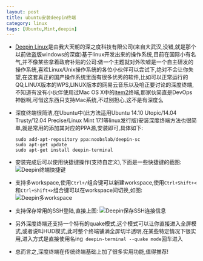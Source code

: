 ```yaml
---
layout: post
title: ubuntu安装deepin终端
category: linux 
tags: [Ubuntu,Mint,deepin]
---
```

- [Deepin Linux](https://www.deepin.org/)是由我大天朝的深之度科技有限公司(来自大武汉,没错,就是那个以前做盗版windows的深度)基于linux开发出来的操作系统,目前在国际小有名气,并不像某些拿着政府补贴的公司:做一个主题就对外吹嘘是一个自主研发的操作系统,喜欢Linux/Unix操作系统的各位小伙伴可以尝试下,绝对不会让你失望,在这套真正的国产操作系统里面有很多优秀的软件,比如可以正常运行的QQ,LINUX版本的WPS,LINUX版本的网易云音乐以及咱正要讨论的深度终端,不知道有没有小伙伴使用过Mac OS X中的[item2](https://www.iterm2.com/)终端,那家伙简直是DevOps神器啊,可惜这东西只支持Mac系统,不过别担心,这不是有深度么

- 深度终端很简洁,在Ubuntu中(此方法适用Ubuntu 14.10 Utopic/14.04 Trusty/12.04 Precise/Linux Mint 17.1等linux发行版)安装深度终端方法也很简单,就是常用的添加其对应的PPA源,安装即可,具体如下:

	```
	sudo add-apt-repository ppa:noobslab/deepin-sc
	sudo apt-get update
	sudo apt-get install deepin-terminal
	```
- 安装完成后可以使用快捷键操作(支持自定义),下面是一些快捷键的截图:
	![Deepin终端快捷键](https://wiki.deepin.org/images/1/10/Deepin-terminal1.png)

- 支持多workspace,使用`Ctrl+/`组合键可以新建workspace,使用`Ctrl+Shift+<`和`Ctrl+Shift+>`组合键可以在workspace间切换,如图:
	![Deepin多workspace](/static/img/blog/deepinTerminal1.png)

- 支持保存常用的SSH登陆,直接上图:
	![Deepin保存SSH连接信息](/static/img/blog/deepinTerminal2.png) 

- 另外深度终端还支持一个特有的quake模式,这个模式可以让你直接进入全屏模式,或者说叫HUD模式,此时整个终端铺满全屏切半透明,在某些特定情况下很实用,进入方式是直接使用名ing` deepin-terminal --quake mode`回车进入

- 总而言之,深度终端在传统终端基础上加了很多实用功能,值得推荐!
